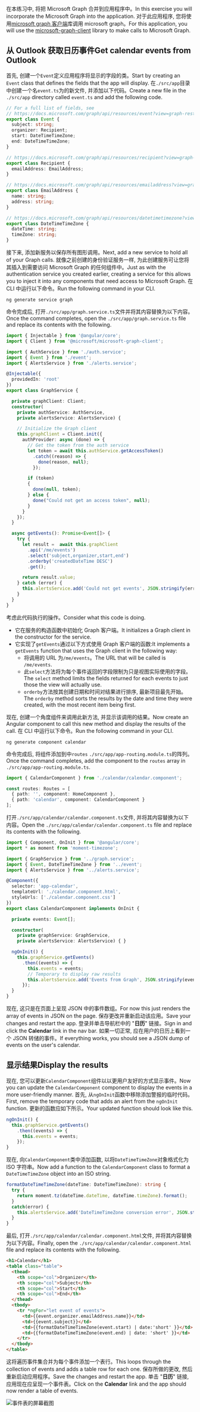 <!-- markdownlint-disable MD002 MD041 -->

<span data-ttu-id="215f4-101">在本练习中, 将把 Microsoft Graph 合并到应用程序中。</span><span class="sxs-lookup"><span data-stu-id="215f4-101">In this exercise you will incorporate the Microsoft Graph into the application.</span></span> <span data-ttu-id="215f4-102">对于此应用程序, 您将使用[microsoft graph 客户端](https://github.com/microsoftgraph/msgraph-sdk-javascript)库调用 microsoft graph。</span><span class="sxs-lookup"><span data-stu-id="215f4-102">For this application, you will use the [microsoft-graph-client](https://github.com/microsoftgraph/msgraph-sdk-javascript) library to make calls to Microsoft Graph.</span></span>

## <a name="get-calendar-events-from-outlook"></a><span data-ttu-id="215f4-103">从 Outlook 获取日历事件</span><span class="sxs-lookup"><span data-stu-id="215f4-103">Get calendar events from Outlook</span></span>

<span data-ttu-id="215f4-104">首先, 创建一个`Event`定义应用程序将显示的字段的类。</span><span class="sxs-lookup"><span data-stu-id="215f4-104">Start by creating an `Event` class that defines the fields that the app will display.</span></span> <span data-ttu-id="215f4-105">在`./src/app`目录中创建一个名`event.ts`为的新文件, 并添加以下代码。</span><span class="sxs-lookup"><span data-stu-id="215f4-105">Create a new file in the `./src/app` directory called `event.ts` and add the following code.</span></span>

```TypeScript
// For a full list of fields, see
// https://docs.microsoft.com/graph/api/resources/event?view=graph-rest-1.0
export class Event {
  subject: string;
  organizer: Recipient;
  start: DateTimeTimeZone;
  end: DateTimeTimeZone;
}

// https://docs.microsoft.com/graph/api/resources/recipient?view=graph-rest-1.0
export class Recipient {
  emailAddress: EmailAddress;
}

// https://docs.microsoft.com/graph/api/resources/emailaddress?view=graph-rest-1.0
export class EmailAddress {
  name: string;
  address: string;
}

// https://docs.microsoft.com/graph/api/resources/datetimetimezone?view=graph-rest-1.0
export class DateTimeTimeZone {
  dateTime: string;
  timeZone: string;
}
```

<span data-ttu-id="215f4-106">接下来, 添加新服务以保存所有图形调用。</span><span class="sxs-lookup"><span data-stu-id="215f4-106">Next, add a new service to hold all of your Graph calls.</span></span> <span data-ttu-id="215f4-107">就像之前创建的身份验证服务一样, 为此创建服务可让您将其插入到需要访问 Microsoft Graph 的任何组件中。</span><span class="sxs-lookup"><span data-stu-id="215f4-107">Just as with the authentication service you created earlier, creating a service for this allows you to inject it into any components that need access to Microsoft Graph.</span></span> <span data-ttu-id="215f4-108">在 CLI 中运行以下命令。</span><span class="sxs-lookup"><span data-stu-id="215f4-108">Run the following command in your CLI.</span></span>

```Shell
ng generate service graph
```

<span data-ttu-id="215f4-109">命令完成后, 打开`./src/app/graph.service.ts`文件并将其内容替换为以下内容。</span><span class="sxs-lookup"><span data-stu-id="215f4-109">Once the command completes, open the `./src/app/graph.service.ts` file and replace its contents with the following.</span></span>

```TypeScript
import { Injectable } from '@angular/core';
import { Client } from '@microsoft/microsoft-graph-client';

import { AuthService } from './auth.service';
import { Event } from './event';
import { AlertsService } from './alerts.service';

@Injectable({
  providedIn: 'root'
})
export class GraphService {

  private graphClient: Client;
  constructor(
    private authService: AuthService,
    private alertsService: AlertsService) {

    // Initialize the Graph client
    this.graphClient = Client.init({
      authProvider: async (done) => {
        // Get the token from the auth service
        let token = await this.authService.getAccessToken()
          .catch((reason) => {
            done(reason, null);
          });

        if (token)
        {
          done(null, token);
        } else {
          done("Could not get an access token", null);
        }
      }
    });
  }

  async getEvents(): Promise<Event[]> {
    try {
      let result =  await this.graphClient
        .api('/me/events')
        .select('subject,organizer,start,end')
        .orderby('createdDateTime DESC')
        .get();

      return result.value;
    } catch (error) {
      this.alertsService.add('Could not get events', JSON.stringify(error, null, 2));
    }
  }
}
```

<span data-ttu-id="215f4-110">考虑此代码执行的操作。</span><span class="sxs-lookup"><span data-stu-id="215f4-110">Consider what this code is doing.</span></span>

- <span data-ttu-id="215f4-111">它在服务的构造函数中初始化 Graph 客户端。</span><span class="sxs-lookup"><span data-stu-id="215f4-111">It initializes a Graph client in the constructor for the service.</span></span>
- <span data-ttu-id="215f4-112">它实现了`getEvents`通过以下方式使用 Graph 客户端的函数:</span><span class="sxs-lookup"><span data-stu-id="215f4-112">It implements a `getEvents` function that uses the Graph client in the following way:</span></span>
  - <span data-ttu-id="215f4-113">将调用的 URL 为`/me/events`。</span><span class="sxs-lookup"><span data-stu-id="215f4-113">The URL that will be called is `/me/events`.</span></span>
  - <span data-ttu-id="215f4-114">此`select`方法将为每个事件返回的字段限制为只是视图实际使用的字段。</span><span class="sxs-lookup"><span data-stu-id="215f4-114">The `select` method limits the fields returned for each events to just those the view will actually use.</span></span>
  - <span data-ttu-id="215f4-115">`orderby`方法按其创建日期和时间对结果进行排序, 最新项目最先开始。</span><span class="sxs-lookup"><span data-stu-id="215f4-115">The `orderby` method sorts the results by the date and time they were created, with the most recent item being first.</span></span>

<span data-ttu-id="215f4-116">现在, 创建一个角度组件来调用此新方法, 并显示该调用的结果。</span><span class="sxs-lookup"><span data-stu-id="215f4-116">Now create an Angular component to call this new method and display the results of the call.</span></span> <span data-ttu-id="215f4-117">在 CLI 中运行以下命令。</span><span class="sxs-lookup"><span data-stu-id="215f4-117">Run the following command in your CLI.</span></span>

```Shell
ng generate component calendar
```

<span data-ttu-id="215f4-118">命令完成后, 将组件添加到中`routes` `./src/app/app-routing.module.ts`的阵列。</span><span class="sxs-lookup"><span data-stu-id="215f4-118">Once the command completes, add the component to the `routes` array in `./src/app/app-routing.module.ts`.</span></span>

```TypeScript
import { CalendarComponent } from './calendar/calendar.component';

const routes: Routes = [
  { path: '', component: HomeComponent },
  { path: 'calendar', component: CalendarComponent }
];
```

<span data-ttu-id="215f4-119">打开`./src/app/calendar/calendar.component.ts`文件, 并将其内容替换为以下内容。</span><span class="sxs-lookup"><span data-stu-id="215f4-119">Open the `./src/app/calendar/calendar.component.ts` file and replace its contents with the following.</span></span>

```TypeScript
import { Component, OnInit } from '@angular/core';
import * as moment from 'moment-timezone';

import { GraphService } from '../graph.service';
import { Event, DateTimeTimeZone } from '../event';
import { AlertsService } from '../alerts.service';

@Component({
  selector: 'app-calendar',
  templateUrl: './calendar.component.html',
  styleUrls: ['./calendar.component.css']
})
export class CalendarComponent implements OnInit {

  private events: Event[];

  constructor(
    private graphService: GraphService,
    private alertsService: AlertsService) { }

  ngOnInit() {
    this.graphService.getEvents()
      .then((events) => {
        this.events = events;
        // Temporary to display raw results
        this.alertsService.add('Events from Graph', JSON.stringify(events, null, 2));
      });
  }
}
```

<span data-ttu-id="215f4-120">现在, 这只是在页面上呈现 JSON 中的事件数组。</span><span class="sxs-lookup"><span data-stu-id="215f4-120">For now this just renders the array of events in JSON on the page.</span></span> <span data-ttu-id="215f4-121">保存更改并重新启动该应用。</span><span class="sxs-lookup"><span data-stu-id="215f4-121">Save your changes and restart the app.</span></span> <span data-ttu-id="215f4-122">登录并单击导航栏中的 "**日历**" 链接。</span><span class="sxs-lookup"><span data-stu-id="215f4-122">Sign in and click the **Calendar** link in the nav bar.</span></span> <span data-ttu-id="215f4-123">如果一切正常, 应在用户的日历上看到一个 JSON 转储的事件。</span><span class="sxs-lookup"><span data-stu-id="215f4-123">If everything works, you should see a JSON dump of events on the user's calendar.</span></span>

## <a name="display-the-results"></a><span data-ttu-id="215f4-124">显示结果</span><span class="sxs-lookup"><span data-stu-id="215f4-124">Display the results</span></span>

<span data-ttu-id="215f4-125">现在, 您可以更新`CalendarComponent`组件以以更用户友好的方式显示事件。</span><span class="sxs-lookup"><span data-stu-id="215f4-125">Now you can update the `CalendarComponent` component to display the events in a more user-friendly manner.</span></span> <span data-ttu-id="215f4-126">首先, 从`ngOnInit`函数中移除添加警报的临时代码。</span><span class="sxs-lookup"><span data-stu-id="215f4-126">First, remove the temporary code that adds an alert from the `ngOnInit` function.</span></span> <span data-ttu-id="215f4-127">更新的函数应如下所示。</span><span class="sxs-lookup"><span data-stu-id="215f4-127">Your updated function should look like this.</span></span>

```TypeScript
ngOnInit() {
  this.graphService.getEvents()
    .then((events) => {
      this.events = events;
    });
}
```

<span data-ttu-id="215f4-128">现在, 向`CalendarComponent`类中添加函数, 以将`DateTimeTimeZone`对象格式化为 ISO 字符串。</span><span class="sxs-lookup"><span data-stu-id="215f4-128">Now add a function to the `CalendarComponent` class to format a `DateTimeTimeZone` object into an ISO string.</span></span>

```TypeScript
formatDateTimeTimeZone(dateTime: DateTimeTimeZone): string {
  try {
    return moment.tz(dateTime.dateTime, dateTime.timeZone).format();
  }
  catch(error) {
    this.alertsService.add('DateTimeTimeZone conversion error', JSON.stringify(error));
  }
}
```

<span data-ttu-id="215f4-129">最后, 打开`./src/app/calendar/calendar.component.html`文件, 并将其内容替换为以下内容。</span><span class="sxs-lookup"><span data-stu-id="215f4-129">Finally, open the `./src/app/calendar/calendar.component.html` file and replace its contents with the following.</span></span>

```html
<h1>Calendar</h1>
<table class="table">
  <thead>
    <th scope="col">Organizer</th>
    <th scope="col">Subject</th>
    <th scope="col">Start</th>
    <th scope="col">End</th>
  </thead>
  <tbody>
    <tr *ngFor="let event of events">
      <td>{{event.organizer.emailAddress.name}}</td>
      <td>{{event.subject}}</td>
      <td>{{formatDateTimeTimeZone(event.start) | date:'short' }}</td>
      <td>{{formatDateTimeTimeZone(event.end) | date: 'short' }}</td>
    </tr>
  </tbody>
</table>
```

<span data-ttu-id="215f4-130">这将遍历事件集合并为每个事件添加一个表行。</span><span class="sxs-lookup"><span data-stu-id="215f4-130">This loops through the collection of events and adds a table row for each one.</span></span> <span data-ttu-id="215f4-131">保存所做的更改, 然后重新启动应用程序。</span><span class="sxs-lookup"><span data-stu-id="215f4-131">Save the changes and restart the app.</span></span> <span data-ttu-id="215f4-132">单击 "**日历**" 链接, 应用现在应呈现一个事件表。</span><span class="sxs-lookup"><span data-stu-id="215f4-132">Click on the **Calendar** link and the app should now render a table of events.</span></span>

![事件表的屏幕截图](./images/add-msgraph-01.png)